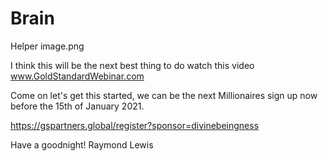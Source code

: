 # Brain
Helper
image.png

I think this will be the next best thing to do watch this video 
www.GoldStandardWebinar.com    



Come on let's get this started, we can be the next Millionaires sign up now before the 15th of January 2021. 


https://gspartners.global/register?sponsor=divinebeingness 

Have a goodnight! 
Raymond Lewis
